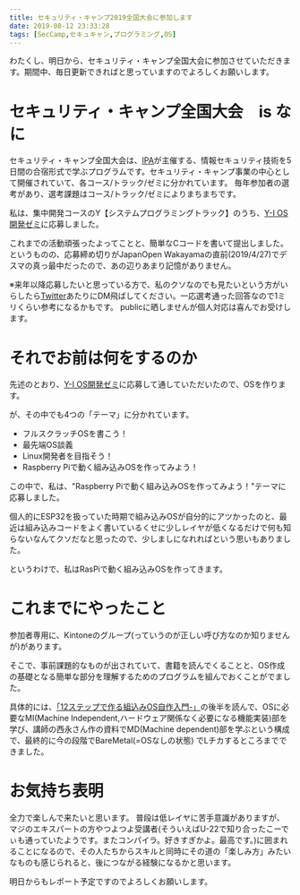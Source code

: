 ```yaml
---
title: セキュリティ・キャンプ2019全国大会に参加します
date: 2019-08-12 23:33:28
tags: [SecCamp,セキュキャン,プログラミング,OS]
---
```


わたくし、明日から、セキュリティ・キャンプ全国大会に参加させていただきます。期間中、毎日更新できればと思っていますのでよろしくお願いします。

# セキュリティ・キャンプ全国大会　is なに

セキュリティ・キャンプ全国大会は、[IPA](https://www.ipa.go.jp)が主催する、情報セキュリティ技術を5日間の合宿形式で学ぶプログラムです。セキュリティ・キャンプ事業の中心として開催されていて、各コース/トラック/ゼミに分かれています。
毎年参加者の選考があり、選考課題はコース/トラック/ゼミによりまちまちです。

私は、集中開発コースのY【システムプログラミングトラック】のうち、[Y-Ⅰ OS開発ゼミ](https://www.ipa.go.jp/jinzai/camp/2019/zenkoku2019_program_list.html#list_d2-y1)に応募しました。

これまでの活動頑張ったよってことと、簡単なCコードを書いて提出しました。というものの、応募締め切りがJapanOpen Wakayamaの直前(2019/4/27)でデスマの真っ最中だったので、あの辺りあまり記憶がありません。

※来年以降応募したいと思っている方で、私のクソなのでも見たいという方がいらしたら[Twitter](https://twitter.com/ItyuJ)あたりにDM飛ばしてください。一応選考通った回答なので1ミリくらい参考になるかもです。 publicに晒しませんが個人対応は喜んでお受けします。




# それでお前は何をするのか

先述のとおり、[Y-Ⅰ OS開発ゼミ](https://www.ipa.go.jp/jinzai/camp/2019/zenkoku2019_program_list.html#list_d2-y1)に応募して通していただいたので、OSを作ります。

が、その中でも4つの「テーマ」に分かれています。

- フルスクラッチOSを書こう！
- 最先端OS談義
- Linux開発者を目指そう！
- Raspberry Piで動く組み込みOSを作ってみよう！

この中で、私は、"Raspberry Piで動く組み込みOSを作ってみよう！"テーマに応募しました。

個人的にESP32を扱っていた時期で組み込みOSが自分的にアツかったのと、最近は組み込みコードをよく書いているくせに少しレイヤが低くなるだけで何も知らないなんてクソだなと思ったので、少しましになれればという思いもありました。

というわけで、私はRasPiで動く組み込みOSを作ってきます。


# これまでにやったこと

参加者専用に、Kintoneのグループ(っていうのが正しい呼び方なのか知りませんが)があります。

そこで、事前課題的なものが出されていて、書籍を読んでくることと、OS作成の基礎となる簡単な部分を理解するためのプログラムを組んでおくことがでました。

具体的には、[「12ステップで作る組込みOS自作入門-」](https://www.amazon.co.jp/12ステップで作る組込みOS自作入門-坂井-弘亮/dp/4877832394)の後半を読んで、OSに必要なMI(Machine Independent,ハードウェア関係なく必要になる機能実装)部を学び、講師の西永さん作の資料でMD(Machine dependent)部を学ぶという構成で、最終的に今の段階でBareMetal(=OSなしの状態) でLチカするところまでできました。


# お気持ち表明
全力で楽しんで来たいと思います。
普段は低レイヤに苦手意識がありますが、マジのエキスパートの方やつよつよ受講者(そういえばU-22で知り合ったこーでぃも通っていたようです。またコンパイラ。好きすぎかよ。最高です。)に囲まれることになるので、その人たちからスキルと同時にその道の「楽しみ方」みたいなものも感じられると、後につながる経験になるかと思います。

明日からもレポート予定ですのでよろしくお願いします。
